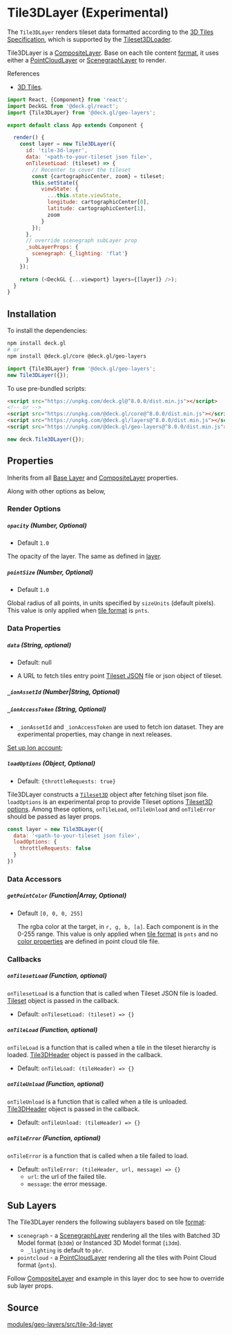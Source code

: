 # Tile3DLayer (Experimental)

The `Tile3DLayer` renders tileset data formatted according to the [3D Tiles Specification](https://www.opengeospatial.org/standards/3DTiles),
which is supported by the [Tileset3DLoader](https://loaders.gl/modules/3d-tiles/docs/api-reference/tileset-3d-loader).

Tile3DLayer is a [CompositeLayer](/docs/api-reference/composite-layer.md). Base on each tile content [format](https://github.com/AnalyticalGraphicsInc/3d-tiles/tree/master/specification#introduction), it uses either a [PointCloudLayer](/docs/layers/point-cloud-layer.md) or [ScenegraphLayer](/docs/layers/scenegraph-layer.md) to render.

References
- [3D Tiles](https://github.com/AnalyticalGraphicsInc/3d-tiles/tree/master/specification).

```js
import React, {Component} from 'react';
import DeckGL from '@deck.gl/react';
import {Tile3DLayer} from '@deck.gl/geo-layers';

export default class App extends Component {

  render() {
    const layer = new Tile3DLayer({
      id: 'tile-3d-layer',
      data: '<path-to-your-tileset json file>',
      onTilesetLoad: (tileset) => {
        // Recenter to cover the tileset
        const {cartographicCenter, zoom} = tileset;
        this.setState({
           viewState: {
             ...this.state.viewState,
             longitude: cartographicCenter[0],
             latitude: cartographicCenter[1],
             zoom
           }
        });
      },
      // override scenegraph subLayer prop
      _subLayerProps: {
        scenegraph: {_lighting: 'flat'}
      }
    });
     
    return (<DeckGL {...viewport} layers={[layer]} />);
  }
}
```

## Installation

To install the dependencies:

```bash
npm install deck.gl
# or
npm install @deck.gl/core @deck.gl/geo-layers
```

```js
import {Tile3DLayer} from '@deck.gl/geo-layers';
new Tile3DLayer({});
```

To use pre-bundled scripts:

```html
<script src="https://unpkg.com/deck.gl@^8.0.0/dist.min.js"></script>
<!-- or -->
<script src="https://unpkg.com/@deck.gl/core@^8.0.0/dist.min.js"></script>
<script src="https://unpkg.com/@deck.gl/layers@^8.0.0/dist.min.js"></script>
<script src="https://unpkg.com/@deck.gl/geo-layers@^8.0.0/dist.min.js"></script>
```

```js
new deck.Tile3DLayer({});
```

## Properties

Inherits from all [Base Layer](/docs/api-reference/layer.md) and [CompositeLayer](/docs/api-reference/composite-layer.md) properties.

Along with other options as below,

### Render Options

##### `opacity` (Number, Optional)

- Default `1.0`

The opacity of the layer. The same as defined in [layer](/docs/api-reference/layer.md).

##### `pointSize` (Number, Optional)

- Default `1.0`

Global radius of all points, in units specified by `sizeUnits` (default pixels).
This value is only applied when [tile format](https://github.com/AnalyticalGraphicsInc/3d-tiles/tree/master/specification#introduction) is `pnts`.

### Data Properties

##### `data` (String, optional)

* Default: null

- A URL to fetch tiles entry point [Tileset JSON](https://github.com/AnalyticalGraphicsInc/3d-tiles/tree/master/specification#tileset-json) file or json object of tileset.

##### `_ionAssetId` (Number|String, Optional)
##### `_ionAccessToken` (String, Optional)

- `_ionAssetId` and `_ionAccessToken` are used to fetch ion dataset. They are experimental properties, may change in next releases. 

[Set up Ion account](https://cesium.com/docs/tutorials/getting-started/#your-first-app);

##### `loadOptions` (Object, Optional)

- Default: `{throttleRequests: true}`

Tile3DLayer constructs a [`Tileset3D`](https://loaders.gl/modules/3d-tiles/docs/api-reference/tileset-3d) object after fetching tilset json file. `loadOptions` is an experimental prop to provide Tileset options [Tileset3D options](https://loaders.gl/modules/3d-tiles/docs/api-reference/tileset-3d#options). Among these options, `onTileLoad`, `onTileUnload` and `onTileError` should be passed as layer props.

```js
const layer = new Tile3DLayer({
  data: '<path-to-your-tileset json file>',
  loadOptions: {
    throttleRequests: false
  }
})
```

### Data Accessors

##### `getPointColor` (Function|Array, Optional)

- Default `[0, 0, 0, 255]`
  
  The rgba color at the target, in `r, g, b, [a]`. Each component is in the 0-255 range.
  This value is only applied when [tile format](https://github.com/AnalyticalGraphicsInc/3d-tiles/tree/master/specification#introduction) is `pnts` and no [color properties](https://github.com/AnalyticalGraphicsInc/3d-tiles/blob/master/specification/TileFormats/PointCloud/README.md#point-colors) are defined in point cloud tile file. 

### Callbacks 

##### `onTilesetLoad` (Function, optional)
`onTilesetLoad` is a function that is called when Tileset JSON file is loaded. [Tileset](https://github.com/AnalyticalGraphicsInc/3d-tiles/tree/master/specification#tileset-json) object is passed in the callback.

- Default: `onTilesetLoad: (tileset) => {}`

##### `onTileLoad` (Function, optional)

`onTileLoad` is a function that is called when a tile in the tileset hierarchy is loaded. [Tile3DHeader](https://github.com/uber-web/loaders.gl/blob/master/docs/api-reference/3d-tiles/tileset-3d.md#root--tile3dheader) object is passed in the callback.

- Default: `onTileLoad: (tileHeader) => {}`

##### `onTileUnload` (Function, optional)

`onTileUnload` is a function that is called when a tile is unloaded. [Tile3DHeader](https://github.com/uber-web/loaders.gl/blob/master/docs/api-reference/3d-tiles/tileset-3d.md#root--tile3dheader) object is passed in the callback.

- Default: `onTileUnload: (tileHeader) => {}`

##### `onTileError` (Function, optional)

`onTileError` is a function that is called when a tile failed to load.

- Default: `onTileError: (tileHeader, url, message) => {}`
  - `url`: the url of the failed tile.
  - `message`: the error message.

## Sub Layers

The Tile3DLayer renders the following sublayers based on tile [format](https://github.com/AnalyticalGraphicsInc/3d-tiles/tree/master/specification#introduction):

* `scenegraph` - a [ScenegraphLayer](/docs/layers/scenegraph-layer.md) rendering all the tiles with Batched 3D Model format (`b3dm`) or Instanced 3D Model format (`i3dm`).
  - `_lighting` is default to `pbr`.
* `pointcloud` - a [PointCloudLayer](/docs/layers/point-cloud-layer.md) rendering all the tiles with Point Cloud format (`pnts`).

Follow [CompositeLayer](/docs/api-reference/composite-layer.md#_subLayerProp) and example in this layer doc to see how to override sub layer props.

## Source

[modules/geo-layers/src/tile-3d-layer](https://github.com/uber/deck.gl/tree/master/modules/geo-layers/src/tile-3d-layer)
